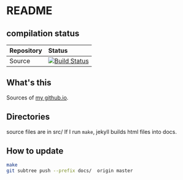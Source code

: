 # README

## compilation status

| Repository | Status |
| :-     | :-      |
| Source |  [![Build Status](https://travis-ci.org/yuchiki/yuchiki.github.io.svg?branch=source)](https://travis-ci.org/yuchiki/yuchiki.github.io)|

## What's this

Sources of [my github.io](https://yuchiki.github.io "My github.io").

## Directories

source files are in src/
If I run `make`, jekyll builds html files into docs.

## How to update

```sh
make
git subtree push --prefix docs/  origin master
```
